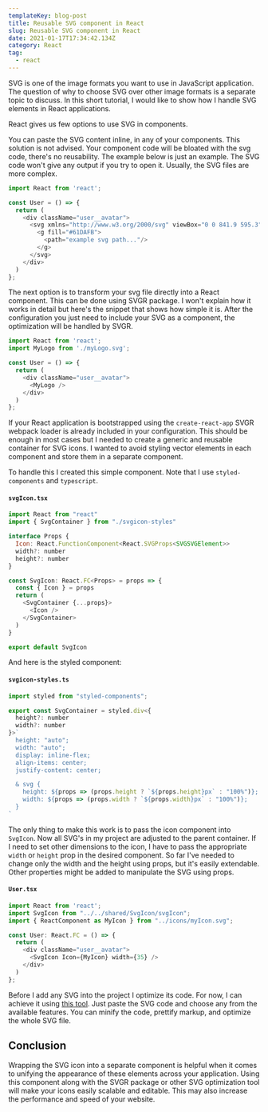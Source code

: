 ```yaml
---
templateKey: blog-post
title: Reusable SVG component in React
slug: Reusable SVG component in React
date: 2021-01-17T17:34:42.134Z
category: React
tag:
  - react
---
```

SVG is one of the image formats you want to use in JavaScript application. The question of why to choose SVG over other image formats is a separate topic to discuss. In this short tutorial, I would like to show how I handle SVG elements in React applications.

React gives us few options to use SVG in components.

You can paste the SVG content inline, in any of your components. This solution is not advised. Your component code will be bloated with the svg code, there's no reusability. The example below is just an example. The SVG code won't give any output if you try to open it. Usually, the SVG files are more complex.
```javascript
import React from 'react';

const User = () => {
  return (
    <div className="user__avatar">
      <svg xmlns="http://www.w3.org/2000/svg" viewBox="0 0 841.9 595.3">
        <g fill="#61DAFB">
          <path="example svg path..."/>
        </g>
      </svg>
    </div>
  )
};

```
The next option is to transform your svg file directly into a React component. This can be done using SVGR package. I won't explain how it works in detail but here's the snippet that shows how simple it is. After the configuration you just need to include your SVG as a component, the optimization will be handled by SVGR.
```javascript
import React from 'react';
import MyLogo from './myLogo.svg';

const User = () => {
  return (
    <div className="user__avatar">
      <MyLogo />
    </div>
  )
};

```
If your React application is bootstrapped using the `create-react-app` SVGR webpack loader is already included in your configuration.
This should be enough in most cases but I needed to create a generic and reusable container for SVG icons. 
I wanted to avoid styling vector elements in each component and store them in a separate component.

To handle this I created this simple component. Note that I use `styled-components` and `typescript`.
#### `svgIcon.tsx`
```javascript
import React from "react"
import { SvgContainer } from "./svgicon-styles"

interface Props {
  Icon: React.FunctionComponent<React.SVGProps<SVGSVGElement>>
  width?: number
  height?: number
}

const SvgIcon: React.FC<Props> = props => {
  const { Icon } = props
  return (
    <SvgContainer {...props}>
      <Icon />
    </SvgContainer>
  )
}

export default SvgIcon
```

And here is the styled component:
#### `svgicon-styles.ts`
```javascript
import styled from "styled-components";

export const SvgContainer = styled.div<{
  height?: number
  width?: number
}>`
  height: "auto";
  width: "auto";
  display: inline-flex;
  align-items: center;
  justify-content: center;

  & svg {
    height: ${props => (props.height ? `${props.height}px` : "100%")};
    width: ${props => (props.width ? `${props.width}px` : "100%")};
  }
`
```
The only thing to make this work is to pass the icon component into `SvgIcon`. Now all SVG's in my project are adjusted to the parent container. If I need to set other dimensions to the icon, I have to pass the appropriate `width` or `height` prop in the desired component. So far I've needed to change only the width and the height using props, but it's easily extendable. Other properties might be added to manipulate the SVG using props.
#### `User.tsx`
```javascript
import React from 'react';
import SvgIcon from "../../shared/SvgIcon/svgIcon";
import { ReactComponent as MyIcon } from "../icons/myIcon.svg";

const User: React.FC = () => {
  return (
    <div className="user__avatar">
      <SvgIcon Icon={MyIcon} width={35} />
    </div>
  )
};
```
Before I add any SVG into the project I optimize its code. For now, I can achieve it using <a href="https://jakearchibald.github.io/svgomg/" target="_blank">this tool</a>. Just paste the SVG code and choose any from the available features. You can minify the code, prettify markup, and optimize the whole SVG file.

## Conclusion

Wrapping the SVG icon into a separate component is helpful when it comes to unifying the appearance of these elements across your application. Using this component along with the SVGR package or other SVG optimization tool will make your icons easily scalable and editable. This may also increase the performance and speed of your website.




